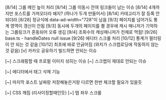 [8/14] 그룹 메인 높이 처리
[8/14] 그룹 이동시 잔여 링크들이 남는 이슈
[8/14] 4개까지만 포스트를 가져오더라 왜지? (하나가 두개 만들어서)
[8/14] 카테고리가 잘 등록 안되더라
[8/28] 정규식에 data-ad-width="728"이 남음
[9/3] 페이지를 넘어가도 통계 영역이 갱신이 안됨
[9/3] 동시에 두개의 페이지를 켤 경우에 캐시 매니저가 기억하는 그룹링크가 혼동되어 오류 생김
[9/4] 조회수의 캐싱매니저가 전체로 먹힘!
[9/26] base.ts - handleDates null issue
[9/26] 에디터 스크롤 처리
[10/12] 통계가 필터링이 안 되는 것 같음
[10/12] 최초에 바로 안긁어짐 (와치가 스크랩로딩에 작동하지 않는 것 같음)
[v] 카카오 공유하기 빌드하면 안되는 이슈

[~] 스크래핑할 때 프로필 이미지 섞히는 이슈
[~] 스크랩이 제대로 안되는 이슈

[~] 에디터에서 태그 삭제 기능

[~] 마지막 포스트 날짜랑 저장해놓은거랑 다르면 한번 체크할 필요가 있을듯

[~] CSS 깨짐 (리사이징할때인듯)
[~] 탭 좌우 스크롤
